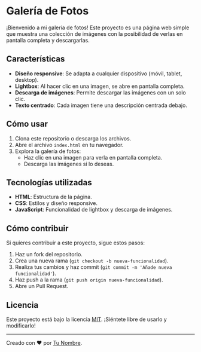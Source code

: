 # Galería de Fotos

¡Bienvenido a mi galería de fotos! Este proyecto es una página web simple que muestra una colección de imágenes con la posibilidad de verlas en pantalla completa y descargarlas.

## Características
- **Diseño responsive**: Se adapta a cualquier dispositivo (móvil, tablet, desktop).
- **Lightbox**: Al hacer clic en una imagen, se abre en pantalla completa.
- **Descarga de imágenes**: Permite descargar las imágenes con un solo clic.
- **Texto centrado**: Cada imagen tiene una descripción centrada debajo.

## Cómo usar
1. Clona este repositorio o descarga los archivos.
2. Abre el archivo `index.html` en tu navegador.
3. Explora la galería de fotos:
   - Haz clic en una imagen para verla en pantalla completa.
   - Descarga las imágenes si lo deseas.

## Tecnologías utilizadas
- **HTML**: Estructura de la página.
- **CSS**: Estilos y diseño responsive.
- **JavaScript**: Funcionalidad de lightbox y descarga de imágenes.

## Cómo contribuir
Si quieres contribuir a este proyecto, sigue estos pasos:
1. Haz un fork del repositorio.
2. Crea una nueva rama (`git checkout -b nueva-funcionalidad`).
3. Realiza tus cambios y haz commit (`git commit -m 'Añade nueva funcionalidad'`).
4. Haz push a la rama (`git push origin nueva-funcionalidad`).
5. Abre un Pull Request.

## Licencia
Este proyecto está bajo la licencia [MIT](LICENSE). ¡Siéntete libre de usarlo y modificarlo!

---

Creado con ❤️ por [Tu Nombre](https://github.com/tu-usuario).